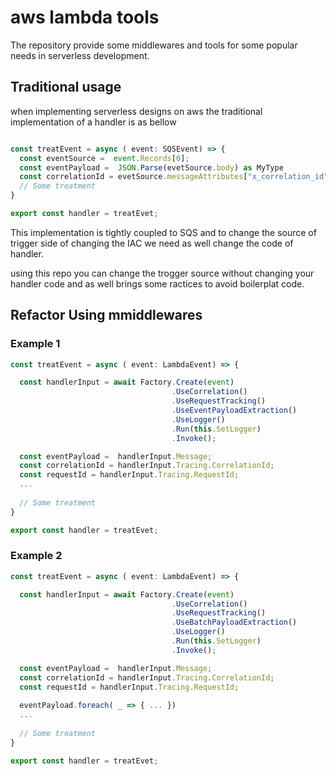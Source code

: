 # aws lambda tools

The repository provide some middlewares and tools for some popular needs in serverless development.

## Traditional usage

when implementing serverless designs on aws the traditional implementation of a handler is as bellow

``` typescript

const treatEvent = async ( event: SQSEvent) => {
  const eventSource =  event.Records[0];
  const eventPayload =  JSON.Parse(evetSource.body) as MyType
  const correlationId = evetSource.messageAttributes["x_correlation_id"];
  // Some treatment
}

export const handler = treatEvet;
```

This implementation is tightly coupled to SQS and to change the source of trigger side of changing the IAC we need as well change the code of handler.

using this repo you can change the trogger source without changing your handler code and as well brings some ractices to avoid boilerplat code.

## Refactor Using mmiddlewares

### Example 1

``` typescript
const treatEvent = async ( event: LambdaEvent) => {

  const handlerInput = await Factory.Create(event)
                                    .UseCorrelation()
                                    .UseRequestTracking()
                                    .UseEventPayloadExtraction()
                                    .UseLogger()
                                    .Run(this.SetLogger)
                                    .Invoke();

  const eventPayload =  handlerInput.Message;
  const correlationId = handlerInput.Tracing.CorrelationId;
  const requestId = handlerInput.Tracing.RequestId;
  ...
  
  // Some treatment
}

export const handler = treatEvet;

```

### Example 2


``` typescript
const treatEvent = async ( event: LambdaEvent) => {

  const handlerInput = await Factory.Create(event)
                                    .UseCorrelation()
                                    .UseRequestTracking()
                                    .UseBatchPayloadExtraction()
                                    .UseLogger()
                                    .Run(this.SetLogger)
                                    .Invoke();

  const eventPayload =  handlerInput.Message;
  const correlationId = handlerInput.Tracing.CorrelationId;
  const requestId = handlerInput.Tracing.RequestId;
  
  eventPayload.foreach( _ => { ... })
  ...
  
  // Some treatment
}

export const handler = treatEvet;

```
